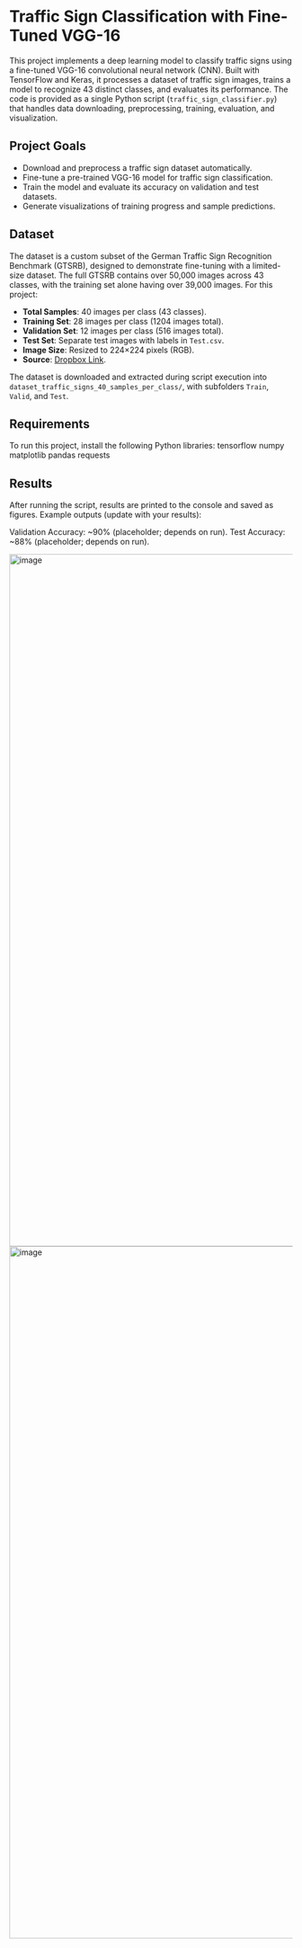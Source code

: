 
# Traffic Sign Classification with Fine-Tuned VGG-16

This project implements a deep learning model to classify traffic signs using a fine-tuned VGG-16 convolutional neural network (CNN). Built with TensorFlow and Keras, it processes a dataset of traffic sign images, trains a model to recognize 43 distinct classes, and evaluates its performance. The code is provided as a single Python script (`traffic_sign_classifier.py`) that handles data downloading, preprocessing, training, evaluation, and visualization.

## Project Goals
- Download and preprocess a traffic sign dataset automatically.
- Fine-tune a pre-trained VGG-16 model for traffic sign classification.
- Train the model and evaluate its accuracy on validation and test datasets.
- Generate visualizations of training progress and sample predictions.

## Dataset
The dataset is a custom subset of the German Traffic Sign Recognition Benchmark (GTSRB), designed to demonstrate fine-tuning with a limited-size dataset. The full GTSRB contains over 50,000 images across 43 classes, with the training set alone having over 39,000 images. For this project:
- **Total Samples**: 40 images per class (43 classes).
- **Training Set**: 28 images per class (1204 images total).
- **Validation Set**: 12 images per class (516 images total).
- **Test Set**: Separate test images with labels in `Test.csv`.
- **Image Size**: Resized to 224×224 pixels (RGB).
- **Source**: [Dropbox Link](https://www.dropbox.com/s/41o9vh00rervwn9/dataset_traffic_signs_40_samples_per_class.zip?dl=1).

The dataset is downloaded and extracted during script execution into `dataset_traffic_signs_40_samples_per_class/`, with subfolders `Train`, `Valid`, and `Test`.

## Requirements
To run this project, install the following Python libraries:
tensorflow
numpy
matplotlib
pandas
requests

## Results
After running the script, results are printed to the console and saved as figures. Example outputs (update with your results):

Validation Accuracy: ~90% (placeholder; depends on run).
Test Accuracy: ~88% (placeholder; depends on run).

<img width="1232" alt="image" src="https://github.com/user-attachments/assets/b6f89f9f-4af8-47df-b029-e3af0a51fb52" />

<img width="1232" alt="image" src="https://github.com/user-attachments/assets/e10fd712-a788-4be1-a3f0-87c6bd378f78" />

